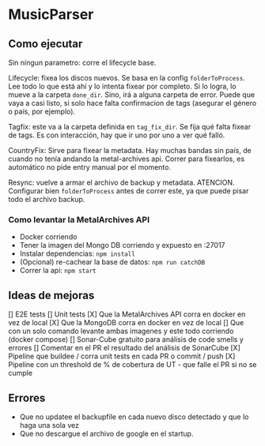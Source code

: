 # MusicParser

## Como ejecutar
 Sin ningun parametro: corre el lifecycle base.

 Lifecycle: fixea los discos nuevos. Se basa en la config `folderToProcess`. Lee todo lo que está ahí y lo intenta fixear por completo. Si lo logra, lo mueve a la carpeta `done_dir`. Sino, irá a alguna carpeta de error. Puede que vaya a casi listo, si solo hace falta confirmacion de tags (asegurar el género o país, por ejemplo).

 Tagfix: este va a la carpeta definida en `tag_fix_dir`. Se fija qué falta fixear de tags. Es con interacción, hay que ir uno por uno a ver qué falló.

 CountryFix: Sirve para fixear la metadata. Hay muchas bandas sin país, de cuando no tenía andando la metal-archives api. Correr para fixearlos, es automático no pide entry manual por el momento.

 Resync: vuelve a armar el archivo de backup y metadata. ATENCION. Configurar bien `folderToProcess` antes de correr este, ya que puede pisar todo el archivo backup.

 ### Como levantar la MetalArchives API
- Docker corriendo
- Tener la imagen del Mongo DB corriendo y expuesto en :27017
- Instalar dependencias: `npm install`
- (Opcional) re-cachear la base de datos: `npm run catchDB `
- Correr la api: `npm start`

## Ideas de mejoras
[] E2E tests
[] Unit tests
[X] Que la MetalArchives API corra en docker en vez de local
[X] Que la MongoDB corra en docker en vez de local
[] Que con un solo comando levante ambas imagenes y este todo corriendo (docker compose)
[] Sonar-Cube gratuito para análisis de code smells y errores
[] Comentar en el PR el resultado del análisis de SonarCube
[X] Pipeline que buildee / corra unit tests en cada PR o commit / push
[X] Pipeline con un threshold de % de cobertura de UT - que falle el PR si no se cumple

## Errores
- Que no updatee el backupfile en cada nuevo disco detectado y que lo haga una sola vez
- Que no descargue el archivo de google en el startup.